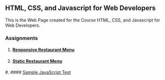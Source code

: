 ## HTML, CSS, and Javascript for Web Developers

This is the Web Page created for the Course HTML, CSS, and Javascript for Web Developers. 

### Assignments

1. #### [Responsive Restaurant Menu](https://sachinksunny.github.io/CourseraWebDevelopment/mod2_solution/)
2. #### [Static Restaurant Menu](https://sachinksunny.github.io/CourseraWebDevelopment/mod3_solution/)
#. #### [Sample JavaScript Test](https://sachinksunny.github.io/CourseraWebDevelopment/mod4_solution/)
